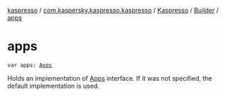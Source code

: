 [kaspresso](../../../index.md) / [com.kaspersky.kaspresso.kaspresso](../../index.md) / [Kaspresso](../index.md) / [Builder](index.md) / [apps](./apps.md)

# apps

`var apps: `[`Apps`](../../../com.kaspersky.kaspresso.device.apps/-apps/index.md)

Holds an implementation of [Apps](../../../com.kaspersky.kaspresso.device.apps/-apps/index.md) interface. If it was not specified, the default implementation is used.

